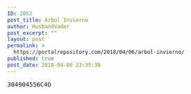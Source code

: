 ```yaml
---
ID: 2052
post_title: Árbol Invierno
author: HusbandVader
post_excerpt: ""
layout: post
permalink: >
  https://portalrepository.com/2018/04/06/arbol-invierno/
published: true
post_date: 2018-04-06 23:35:36
---
```

<pre>304904556C4D</pre>